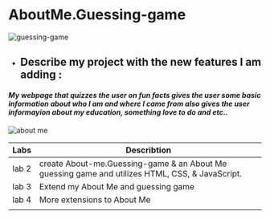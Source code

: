 # **AboutMe.Guessing-game**
![guessing-game](https://encrypted-tbn0.gstatic.com/images?q=tbn:ANd9GcTj274qgpAPsSn5LSOhGgeSccq-MMWOYcvrVA&usqp=CAU) 

 + ## Describe my  project with the new features I am adding :

#### *My webpage that quizzes the user on fun facts gives the user some basic information about who I am and where I came from also gives the user informayion about my education, something love to do and etc..*



![about me](https://st2.depositphotos.com/1032577/5312/i/950/depositphotos_53128333-stock-photo-about-me-sign.jpg)


|          Labs  |  Describtion      |
|-----------|----------|
|lab 2| create About-me.Guessing-game & an About Me guessing game and  utilizes HTML, CSS, & JavaScript.|
|lab 3|Extend my About Me and guessing game|
|lab 4|More extensions to About Me|
|||



